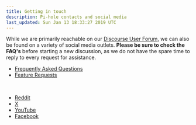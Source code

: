 ```yaml
---
title: Getting in touch
description: Pi-hole contacts and social media
last_updated: Sun Jan 13 18:33:27 2019 UTC
---
```


While we are primarily reachable on our [Discourse User Forum](https://discourse.pi-hole.net/), we can also be found on a variety of social media outlets. **Please be sure to check the FAQ's** before starting a new discussion, as we do not have the spare time to reply to every request for assistance.

- [Frequently Asked Questions](https://discourse.pi-hole.net/c/faqs)
- [Feature Requests](https://discourse.pi-hole.net/c/feature-requests?order=votes)

<br>

- [Reddit](https://www.reddit.com/r/pihole/)
- [X](https://x.com/The_Pi_Hole)
- [YouTube](https://www.youtube.com/channel/UCT5kq9w0wSjogzJb81C9U0w)
- [Facebook](https://www.facebook.com/ThePiHole/)
